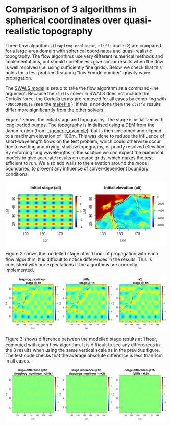 # Comparison of 3 algorithms in spherical coordinates over quasi-realistic topography

Three flow algorithms (`leapfrog_nonlinear`, `cliffs` and `rk2`) are compared for a large-area domain with spherical coordinates and quasi-realistic topography. The flow algorithms use very different numerical methods and implementations, but should nonetheless give similar results when the flow is well resolved (i.e. using sufficiently fine grids). Below we check that this holds for a test problem featuring "low Froude number" gravity wave propagation.

The [SWALS model](model.f90) is setup to take the flow algorithm as a command-line argument. Because the `cliffs` solver in SWALS does not include the Coriolis force, the Coriolis terms are removed for all cases by compiling with `-DNOCORIOLIS` (see the [makefile](make_model) ). If this is not done then the `cliffs` results differ more significantly from the other solvers. 

Figure 1 shows the initial stage and topography. The stage is initialised with long-period bumps. The topography is initialised using a DEM from the Japan region (from [../generic_example](../generic_example)), but is then smoothed and clipped to a maximum elevation of -100m. This was done to reduce the influence of short-wavelength flows on the test problem, which could otherwise occur due to wetting and drying, shallow topography, or poorly resolved elevation. By enforcing long wavelengths in the solution we can expect the numerical models to give accurate results on coarse grids, which makes the test efficient to run. We also add walls to the elevation around the model boundaries, to prevent any influence of solver-dependent boundary conditions. 

![Figure 1: The initial stage and elevation for the test problem](https://github.com/GeoscienceAustralia/ptha/blob/figures/propagation/SWALS/examples/spherical_box/initial_conditions.png)

Figure 2 shows the modelled stage after 1 hour of propagation with each flow algorithm. It is difficult to notice differences in the results. This is consistent with our expectations if the algorithms are correctly implemented. 

![Figure 2: The modelled stage after 1 hour of propagation time elevation for the test problem](https://github.com/GeoscienceAustralia/ptha/blob/figures/propagation/SWALS/examples/spherical_box/three_models_at_final_time.png)

Figure 3 shows difference between the modelled stage results at 1 hour, computed with each flow algorithm. It is difficult to see any differences in the 3 results when using the same vertical scale as in the previous figure. The test code checks that the average absolute difference is less than 1cm in all cases. 

![Figure 3: Differences in modelled stage after 1 hour of propagation time elevation for the test problem](https://github.com/GeoscienceAustralia/ptha/blob/figures/propagation/SWALS/examples/spherical_box/model_differences_at_final_time.png)
